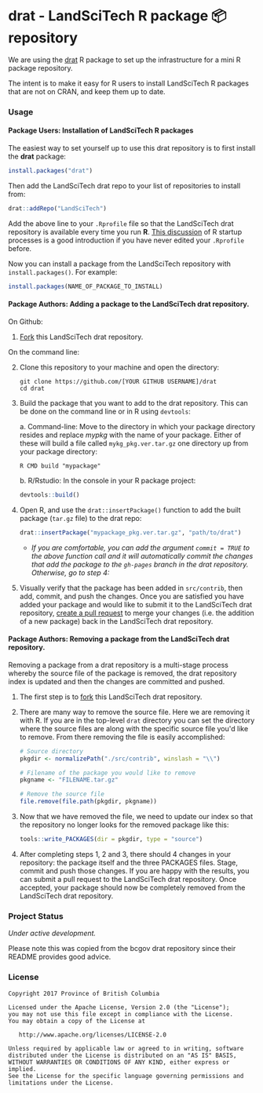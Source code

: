 
# drat - LandSciTech R package 📦 repository

We are using the [drat](https://cran.r-project.org/package=drat) R package to 
set up the infrastructure for a mini R package repository.

The intent is to make it easy for R users to install LandSciTech R packages 
that are not on CRAN, and keep them up to date.

### Usage

#### Package Users: Installation of LandSciTech R packages

The easiest way to set yourself up to use this drat repository is to first 
install the **drat** package:

```r
install.packages("drat")
```

Then add the LandSciTech drat repo to your list of repositories to install from:

```r
drat::addRepo("LandSciTech")
```

Add the above line to your `.Rprofile` file so that the LandSciTech drat repository is 
available every time you run **R**. [This discussion](https://csgillespie.github.io/efficientR/set-up.html#r-startup) 
of R startup processes is a good introduction if you have never edited your `.Rprofile` before.

Now you can install a package from the LandSciTech repository with `install.packages()`.
For example:

```r
install.packages(NAME_OF_PACKAGE_TO_INSTALL)
```

#### Package Authors: Adding a package to the LandSciTech drat repository.
On Github:

1. [Fork](https://help.github.com/articles/fork-a-repo/) this LandSciTech drat repository.

On the command line:

2. Clone this repository to your machine and open the directory:

    ```
    git clone https://github.com/[YOUR GITHUB USERNAME]/drat
    cd drat
    ```

3. Build the package that you want to add to the drat repository. This can be done on the command line or in R using `devtools`:

    a. Command-line: Move to the directory in which your package directory resides and 
replace *mypkg* with the name of your package. Either of these will build a file called
`mykg_pkg.ver.tar.gz` one directory up from your package directory:
    
    ```
    R CMD build "mypackage"
    ```
    
    b. R/Rstudio: In the console in your R package project:
    
    ```r
    devtools::build()
    ```

4. Open R, and use the `drat::insertPackage()` function to add the built package 
(`tar.gz` file) to the drat repo:

    ```r
    drat::insertPackage("mypackage_pkg.ver.tar.gz", "path/to/drat")
    ```

    * *If you are comfortable, you can add the argument `commit = TRUE` to the above function
    call and it will automatically commit the changes that add the package to the `gh-pages` 
    branch in the drat repository. Otherwise, go to step 4:*

5. Visually verify that the package has been added in `src/contrib`, then add, 
commit, and push the changes. Once you are satisfied you have added your package and would like to submit it to 
 the LandSciTech drat repository, [create a pull request](https://help.github.com/articles/creating-a-pull-request-from-a-fork/) to merge your changes (i.e. the addition of a new package) back in the LandSciTech drat repository.

#### Package Authors: Removing a package from the LandSciTech drat repository.
Removing a package from a drat repository is a multi-stage process whereby the source file of the package is removed, the drat repository index is updated and then the changes are committed and pushed. 

1. The first step is to [fork](https://help.github.com/articles/fork-a-repo/) this LandSciTech drat repository.

2. There are many way to remove the source file. Here we are removing it with R. If you are in the top-level `drat` directory you can set the directory where the source files are along with the specific source file you'd like to remove. From there removing the file is easily accomplished:

    ```r
    # Source directory
    pkgdir <- normalizePath("./src/contrib", winslash = "\\")
    
    # Filename of the package you would like to remove
    pkgname <- "FILENAME.tar.gz"
    
    # Remove the source file
    file.remove(file.path(pkgdir, pkgname))
    ```
  
3. Now that we have removed the file, we need to update our index so that the repository no longer looks for the removed package like this:

    ```r
    tools::write_PACKAGES(dir = pkgdir, type = "source")
    ```
  
4. After completing steps 1, 2 and 3, there should 4 changes in your repository: the package itself and the three PACKAGES files. Stage, commit and push those changes.  If you are happy with the results, you can submit a pull request to the LandSciTech drat repository. Once accepted, your package should now be completely removed from the LandSciTech drat repository.

### Project Status

*Under active development.*

Please note this was copied from the bcgov drat repository since their README provides good advice.

### License

    Copyright 2017 Province of British Columbia

    Licensed under the Apache License, Version 2.0 (the "License");
    you may not use this file except in compliance with the License.
    You may obtain a copy of the License at 

       http://www.apache.org/licenses/LICENSE-2.0

    Unless required by applicable law or agreed to in writing, software
    distributed under the License is distributed on an "AS IS" BASIS,
    WITHOUT WARRANTIES OR CONDITIONS OF ANY KIND, either express or implied.
    See the License for the specific language governing permissions and
    limitations under the License.
